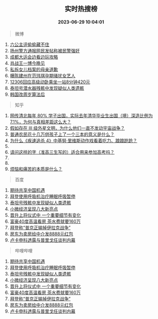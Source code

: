 <div align="center"><h2>实时热搜榜</h2><h4>2023-06-29 10:04:01</h4></div>

> 微博  

1. [六公主评偷偷藏不住](https://s.weibo.com/weibo?q=%23%E5%85%AD%E5%85%AC%E4%B8%BB%E8%AF%84%E5%81%B7%E5%81%B7%E8%97%8F%E4%B8%8D%E4%BD%8F%23&t=31&band_rank=1&Refer=top)<br />
2. [扬州警方通报网民发帖称被民警强奸](https://s.weibo.com/weibo?q=%23%E6%89%AC%E5%B7%9E%E8%AD%A6%E6%96%B9%E9%80%9A%E6%8A%A5%E7%BD%91%E6%B0%91%E5%8F%91%E5%B8%96%E7%A7%B0%E8%A2%AB%E6%B0%91%E8%AD%A6%E5%BC%BA%E5%A5%B8%23&t=31&band_rank=2&Refer=top)<br />
3. [成都大运会边看边玩攻略](https://s.weibo.com/weibo?q=%23%E6%88%90%E9%83%BD%E5%A4%A7%E8%BF%90%E4%BC%9A%E8%BE%B9%E7%9C%8B%E8%BE%B9%E7%8E%A9%E6%94%BB%E7%95%A5%23&t=31&band_rank=3&Refer=top)<br />
4. [肖战王一博今晚见](https://s.weibo.com/weibo?q=%23%E8%82%96%E6%88%98%E7%8E%8B%E4%B8%80%E5%8D%9A%E4%BB%8A%E6%99%9A%E8%A7%81%23&t=31&band_rank=4&Refer=top)<br />
5. [私拆女儿档案的母亲道歉](https://s.weibo.com/weibo?q=%23%E7%A7%81%E6%8B%86%E5%A5%B3%E5%84%BF%E6%A1%A3%E6%A1%88%E7%9A%84%E6%AF%8D%E4%BA%B2%E9%81%93%E6%AD%89%23&t=31&band_rank=5&Refer=top)<br />
6. [曝陈建州在范玮琪孕期骚扰女艺人](https://s.weibo.com/weibo?q=%23%E6%9B%9D%E9%99%88%E5%BB%BA%E5%B7%9E%E5%9C%A8%E8%8C%83%E7%8E%AE%E7%90%AA%E5%AD%95%E6%9C%9F%E9%AA%9A%E6%89%B0%E5%A5%B3%E8%89%BA%E4%BA%BA%23&t=31&band_rank=6&Refer=top)<br />
7. [12306回应高级动卧乘坐一站8分钟420元](https://s.weibo.com/weibo?q=%2312306%E5%9B%9E%E5%BA%94%E9%AB%98%E7%BA%A7%E5%8A%A8%E5%8D%A7%E4%B9%98%E5%9D%90%E4%B8%80%E7%AB%998%E5%88%86%E9%92%9F420%E5%85%83%23&t=31&band_rank=7&Refer=top)<br />
8. [泰坦号潜水器残骸中发现疑似人类遗骸](https://s.weibo.com/weibo?q=%23%E6%B3%B0%E5%9D%A6%E5%8F%B7%E6%BD%9C%E6%B0%B4%E5%99%A8%E6%AE%8B%E9%AA%B8%E4%B8%AD%E5%8F%91%E7%8E%B0%E7%96%91%E4%BC%BC%E4%BA%BA%E7%B1%BB%E9%81%97%E9%AA%B8%23&t=31&band_rank=8&Refer=top)<br />
9. [韩国改周岁算法后](https://s.weibo.com/weibo?q=%E9%9F%A9%E5%9B%BD%E6%94%B9%E5%91%A8%E5%B2%81%E7%AE%97%E6%B3%95%E5%90%8E&t=31&band_rank=9&Refer=top)<br />

> 知乎  

1. [网传清北每年 80% 学子出国，实际去年清华毕业生出国（境）深造比例为 7.1%，为何与真相差距这么大？](https://www.zhihu.com/question/609195242)<br />
2. [假如存在 III 级外星文明，为什么他们一直不发动宇宙战争？](https://www.zhihu.com/question/290849728)<br />
3. [普通农民花十几万供孩子上了一个三本的意义是什么？](https://www.zhihu.com/question/601925776)<br />
4. [为什么《疾速追杀 4》中基努·里维斯动作戏看着吃力、踉踉跄跄？](https://www.zhihu.com/question/607986724)<br />
5. []()<br />
6. [请问这样的字（准高三生写的）适合用来参加高考吗？](https://www.zhihu.com/question/602274661)<br />
7. []()<br />
8. []()<br />
9. [烦恼和痛苦的本质是什么？](https://www.zhihu.com/question/607957452)<br />

> 百度  

1. [期待共享中国机遇](https://www.baidu.com/s?wd=%E6%9C%9F%E5%BE%85%E5%85%B1%E4%BA%AB%E4%B8%AD%E5%9B%BD%E6%9C%BA%E9%81%87&sa=fyb_news&rsv_dl=fyb_news)<br />
2. [拜登使用呼吸机治疗睡眠呼吸暂停](https://www.baidu.com/s?wd=%E6%8B%9C%E7%99%BB%E4%BD%BF%E7%94%A8%E5%91%BC%E5%90%B8%E6%9C%BA%E6%B2%BB%E7%96%97%E7%9D%A1%E7%9C%A0%E5%91%BC%E5%90%B8%E6%9A%82%E5%81%9C&sa=fyb_news&rsv_dl=fyb_news)<br />
3. [泰坦号残骸中发现疑似人类遗骸](https://www.baidu.com/s?wd=%E6%B3%B0%E5%9D%A6%E5%8F%B7%E6%AE%8B%E9%AA%B8%E4%B8%AD%E5%8F%91%E7%8E%B0%E7%96%91%E4%BC%BC%E4%BA%BA%E7%B1%BB%E9%81%97%E9%AA%B8&sa=fyb_news&rsv_dl=fyb_news)<br />
4. [小微经济呈现八大新亮点](https://www.baidu.com/s?wd=%E5%B0%8F%E5%BE%AE%E7%BB%8F%E6%B5%8E%E5%91%88%E7%8E%B0%E5%85%AB%E5%A4%A7%E6%96%B0%E4%BA%AE%E7%82%B9&sa=fyb_news&rsv_dl=fyb_news)<br />
5. [晋升上将仪式中 一个重要细节有变化](https://www.baidu.com/s?wd=%E6%99%8B%E5%8D%87%E4%B8%8A%E5%B0%86%E4%BB%AA%E5%BC%8F%E4%B8%AD+%E4%B8%80%E4%B8%AA%E9%87%8D%E8%A6%81%E7%BB%86%E8%8A%82%E6%9C%89%E5%8F%98%E5%8C%96&sa=fyb_news&rsv_dl=fyb_news)<br />
6. [富豪40度高温看房 茶水费就要160万](https://www.baidu.com/s?wd=%E5%AF%8C%E8%B1%AA40%E5%BA%A6%E9%AB%98%E6%B8%A9%E7%9C%8B%E6%88%BF+%E8%8C%B6%E6%B0%B4%E8%B4%B9%E5%B0%B1%E8%A6%81160%E4%B8%87&sa=fyb_news&rsv_dl=fyb_news)<br />
7. [拜登称“普京正输掉伊拉克战争”](https://www.baidu.com/s?wd=%E6%8B%9C%E7%99%BB%E7%A7%B0%E2%80%9C%E6%99%AE%E4%BA%AC%E6%AD%A3%E8%BE%93%E6%8E%89%E4%BC%8A%E6%8B%89%E5%85%8B%E6%88%98%E4%BA%89%E2%80%9D&sa=fyb_news&rsv_dl=fyb_news)<br />
8. [房东为卖房给中介发8888元红包](https://www.baidu.com/s?wd=%E6%88%BF%E4%B8%9C%E4%B8%BA%E5%8D%96%E6%88%BF%E7%BB%99%E4%B8%AD%E4%BB%8B%E5%8F%918888%E5%85%83%E7%BA%A2%E5%8C%85&sa=fyb_news&rsv_dl=fyb_news)<br />
9. [卢卡申科透露与普里戈任谈判内幕](https://www.baidu.com/s?wd=%E5%8D%A2%E5%8D%A1%E7%94%B3%E7%A7%91%E9%80%8F%E9%9C%B2%E4%B8%8E%E6%99%AE%E9%87%8C%E6%88%88%E4%BB%BB%E8%B0%88%E5%88%A4%E5%86%85%E5%B9%95&sa=fyb_news&rsv_dl=fyb_news)<br />

> 哔哩哔哩  

1. [期待共享中国机遇](https://www.baidu.com/s?wd=%E6%9C%9F%E5%BE%85%E5%85%B1%E4%BA%AB%E4%B8%AD%E5%9B%BD%E6%9C%BA%E9%81%87&sa=fyb_news&rsv_dl=fyb_news)<br />
2. [拜登使用呼吸机治疗睡眠呼吸暂停](https://www.baidu.com/s?wd=%E6%8B%9C%E7%99%BB%E4%BD%BF%E7%94%A8%E5%91%BC%E5%90%B8%E6%9C%BA%E6%B2%BB%E7%96%97%E7%9D%A1%E7%9C%A0%E5%91%BC%E5%90%B8%E6%9A%82%E5%81%9C&sa=fyb_news&rsv_dl=fyb_news)<br />
3. [泰坦号残骸中发现疑似人类遗骸](https://www.baidu.com/s?wd=%E6%B3%B0%E5%9D%A6%E5%8F%B7%E6%AE%8B%E9%AA%B8%E4%B8%AD%E5%8F%91%E7%8E%B0%E7%96%91%E4%BC%BC%E4%BA%BA%E7%B1%BB%E9%81%97%E9%AA%B8&sa=fyb_news&rsv_dl=fyb_news)<br />
4. [小微经济呈现八大新亮点](https://www.baidu.com/s?wd=%E5%B0%8F%E5%BE%AE%E7%BB%8F%E6%B5%8E%E5%91%88%E7%8E%B0%E5%85%AB%E5%A4%A7%E6%96%B0%E4%BA%AE%E7%82%B9&sa=fyb_news&rsv_dl=fyb_news)<br />
5. [晋升上将仪式中 一个重要细节有变化](https://www.baidu.com/s?wd=%E6%99%8B%E5%8D%87%E4%B8%8A%E5%B0%86%E4%BB%AA%E5%BC%8F%E4%B8%AD+%E4%B8%80%E4%B8%AA%E9%87%8D%E8%A6%81%E7%BB%86%E8%8A%82%E6%9C%89%E5%8F%98%E5%8C%96&sa=fyb_news&rsv_dl=fyb_news)<br />
6. [富豪40度高温看房 茶水费就要160万](https://www.baidu.com/s?wd=%E5%AF%8C%E8%B1%AA40%E5%BA%A6%E9%AB%98%E6%B8%A9%E7%9C%8B%E6%88%BF+%E8%8C%B6%E6%B0%B4%E8%B4%B9%E5%B0%B1%E8%A6%81160%E4%B8%87&sa=fyb_news&rsv_dl=fyb_news)<br />
7. [拜登称“普京正输掉伊拉克战争”](https://www.baidu.com/s?wd=%E6%8B%9C%E7%99%BB%E7%A7%B0%E2%80%9C%E6%99%AE%E4%BA%AC%E6%AD%A3%E8%BE%93%E6%8E%89%E4%BC%8A%E6%8B%89%E5%85%8B%E6%88%98%E4%BA%89%E2%80%9D&sa=fyb_news&rsv_dl=fyb_news)<br />
8. [房东为卖房给中介发8888元红包](https://www.baidu.com/s?wd=%E6%88%BF%E4%B8%9C%E4%B8%BA%E5%8D%96%E6%88%BF%E7%BB%99%E4%B8%AD%E4%BB%8B%E5%8F%918888%E5%85%83%E7%BA%A2%E5%8C%85&sa=fyb_news&rsv_dl=fyb_news)<br />
9. [卢卡申科透露与普里戈任谈判内幕](https://www.baidu.com/s?wd=%E5%8D%A2%E5%8D%A1%E7%94%B3%E7%A7%91%E9%80%8F%E9%9C%B2%E4%B8%8E%E6%99%AE%E9%87%8C%E6%88%88%E4%BB%BB%E8%B0%88%E5%88%A4%E5%86%85%E5%B9%95&sa=fyb_news&rsv_dl=fyb_news)<br />
